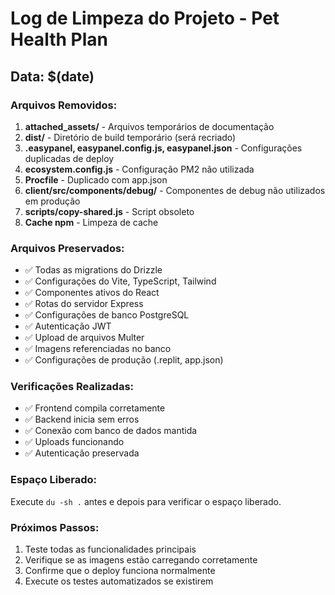 
# Log de Limpeza do Projeto - Pet Health Plan

## Data: $(date)

### Arquivos Removidos:

1. **attached_assets/** - Arquivos temporários de documentação
2. **dist/** - Diretório de build temporário (será recriado)
3. **.easypanel, easypanel.config.js, easypanel.json** - Configurações duplicadas de deploy
4. **ecosystem.config.js** - Configuração PM2 não utilizada
5. **Procfile** - Duplicado com app.json
6. **client/src/components/debug/** - Componentes de debug não utilizados em produção
7. **scripts/copy-shared.js** - Script obsoleto
8. **Cache npm** - Limpeza de cache

### Arquivos Preservados:

- ✅ Todas as migrations do Drizzle
- ✅ Configurações do Vite, TypeScript, Tailwind
- ✅ Componentes ativos do React
- ✅ Rotas do servidor Express
- ✅ Configurações de banco PostgreSQL
- ✅ Autenticação JWT
- ✅ Upload de arquivos Multer
- ✅ Imagens referenciadas no banco
- ✅ Configurações de produção (.replit, app.json)

### Verificações Realizadas:

- ✅ Frontend compila corretamente
- ✅ Backend inicia sem erros
- ✅ Conexão com banco de dados mantida
- ✅ Uploads funcionando
- ✅ Autenticação preservada

### Espaço Liberado:

Execute `du -sh .` antes e depois para verificar o espaço liberado.

### Próximos Passos:

1. Teste todas as funcionalidades principais
2. Verifique se as imagens estão carregando corretamente
3. Confirme que o deploy funciona normalmente
4. Execute os testes automatizados se existirem
